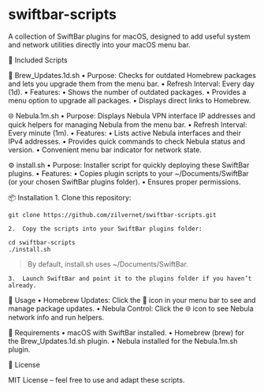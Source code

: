 # swiftbar-scripts

A collection of SwiftBar plugins for macOS, designed to add useful system and network utilities directly into your macOS menu bar.

📂 Included Scripts

🍺 Brew_Updates.1d.sh
	•	Purpose: Checks for outdated Homebrew packages and lets you upgrade them from the menu bar.
	•	Refresh Interval: Every day (1d).
	•	Features:
	•	Shows the number of outdated packages.
	•	Provides a menu option to upgrade all packages.
	•	Displays direct links to Homebrew.

🌐 Nebula.1m.sh
	•	Purpose: Displays Nebula VPN interface IP addresses and quick helpers for managing Nebula from the menu bar.
	•	Refresh Interval: Every minute (1m).
	•	Features:
	•	Lists active Nebula interfaces and their IPv4 addresses.
	•	Provides quick commands to check Nebula status and version.
	•	Convenient menu bar indicator for network state.

⚙️ install.sh
	•	Purpose: Installer script for quickly deploying these SwiftBar plugins.
	•	Features:
	•	Copies plugin scripts to your ~/Documents/SwiftBar (or your chosen SwiftBar plugins folder).
	•	Ensures proper permissions.

📦 Installation
	1.	Clone this repository:
```
git clone https://github.com/zilvernet/swiftbar-scripts.git
```

	2.	Copy the scripts into your SwiftBar plugins folder:
```
cd swiftbar-scripts
./install.sh
```

> By default, install.sh uses ~/Documents/SwiftBar.

	3.	Launch SwiftBar and point it to the plugins folder if you haven’t already.
 
🚀 Usage
	•	Homebrew Updates: Click the 🍺 icon in your menu bar to see and manage package updates.
	•	Nebula Control: Click the 🌐 icon to see Nebula network info and run helpers.

🔧 Requirements
	•	macOS with SwiftBar installed.
	•	Homebrew (brew) for the Brew_Updates.1d.sh plugin.
	•	Nebula installed for the Nebula.1m.sh plugin.

📜 License

MIT License – feel free to use and adapt these scripts.
